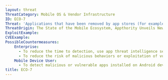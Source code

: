```yaml
---
layout: threat
ThreatCategory: Mobile OS & Vendor Infrastructure
ID: ECO-7
Threat: 'Applications that have been removed by app stores (for example, due to security vulnerabilities or harmful behaviors) but are still present on mobile devices (e.g. zombie apps) '
ThreatOrigin: The State of the Mobile Ecosystem, Appthority Unveils New Security Research at Black Hat [^199]
ExploitExample:
CVEExample:
PossibleCountermeasures:
    Enterprise:
      - To reduce the time to detection, use app threat intelligence services to detect malicious or vulnerable apps installed on devices.
      - To reduce the risk of malicious behaviors or exploitation of vulnerable apps, deploy MDM or MAM solutions that successfully enforce policies restricting access to enterprise resources for devices running untrusted and unsupported versions of apps.
    Mobile Device User:
      - To detect malicious or vulnerable apps installed on Android devices, use the Android Verify Apps feature.
title: ECO-7
---
```

